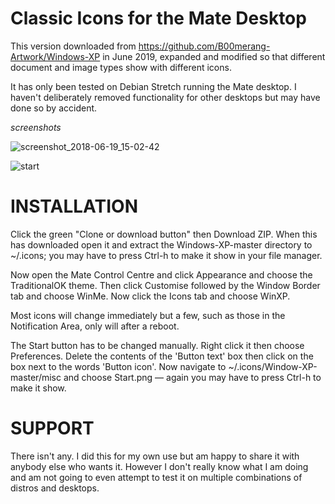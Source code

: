 # Classic Icons for the Mate Desktop
  

This version downloaded from https://github.com/B00merang-Artwork/Windows-XP in June 2019, expanded and modified so that different document and image types show with different icons.

It has only been tested on Debian Stretch running the Mate desktop.  I haven't deliberately removed functionality for other desktops but may have done so by accident.

*screenshots*

![screenshot_2018-06-19_15-02-42](https://github.com/ThePillenwerfer/Windows-XP/blob/master/Misc/Screenshot%20at%202019-06-16%2015-13-04.png)

![start](https://github.com/ThePillenwerfer/Windows-XP/blob/master/Misc/menu.png)



# INSTALLATION

Click the green "Clone or download button" then Download ZIP.  When this has downloaded open it and extract the Windows-XP-master directory to ~/.icons; you may have to press Ctrl-h to make it show in your file manager.

Now open the Mate Control Centre and click Appearance and choose the TraditionalOK theme.  Then click Customise followed by the Window Border tab and choose WinMe.  Now click the Icons tab and choose WinXP.

Most icons will change immediately but a few, such as those in the Notification Area, only will after a reboot.

The Start button has to be changed manually.  Right click it then choose Preferences.  Delete the contents of the 'Button text' box then click on the box next to the words 'Button icon'.  Now navigate to ~/.icons/Window-XP-master/misc and choose Start.png — again you may have to press Ctrl-h to make it show.


# SUPPORT

There isn't any.  I did this for my own use but am happy to share it with anybody else who wants it.  However I don't really know what I am doing and am not going to even attempt to test it on multiple combinations of distros and desktops.

